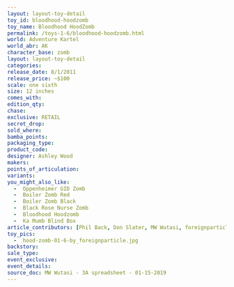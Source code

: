 ```yaml
---
layout: layout-toy-detail 
toy_id: bloodhood-hoodzomb
toy_name: Bloodhood HoodZomb
permalink: /toys-1-6/bloodhood-hoodzomb.html
world: Adventure Kartel
world_abr: AK
character_base: zomb
layout: layout-toy-detail
categories: 
release_date: 8/1/2011
release_price: ~$100
scale: one sixth
size: 12 inches
comes_with: 
edition_qty: 
chase: 
exclusive: RETAIL
secret_drop: 
sold_where: 
bamba_points: 
packaging_type: 
product_code:
designer: Ashley Wood
makers: 
points_of_articulation: 
variants: 
you_might_also_like: 
  -  Oppenheimer GID Zomb
  -  Boiler Zomb Red
  -  Boiler Zomb Black
  -  Black Rose Nurse Zomb
  -  Bloodhood Hoodzomb
  -  Ka Mumb Blind Box
article_contributors: [Phil Back, Don Slater, MW Wutasi, foreignparticle]
toy_pics: 
  -  hood-zomb-01-6-by_foreignparticle.jpg
backstory: 
sale_type: 
event_exclusive: 
event_details: 
source_doc: MW Wutasi - 3A spreadsheet - 01-15-2019
---
```

 